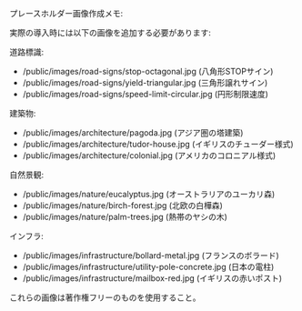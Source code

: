 プレースホルダー画像作成メモ:

実際の導入時には以下の画像を追加する必要があります:

道路標識:
- /public/images/road-signs/stop-octagonal.jpg (八角形STOPサイン)
- /public/images/road-signs/yield-triangular.jpg (三角形譲れサイン)  
- /public/images/road-signs/speed-limit-circular.jpg (円形制限速度)

建築物:
- /public/images/architecture/pagoda.jpg (アジア圏の塔建築)
- /public/images/architecture/tudor-house.jpg (イギリスのチューダー様式)
- /public/images/architecture/colonial.jpg (アメリカのコロニアル様式)

自然景観:
- /public/images/nature/eucalyptus.jpg (オーストラリアのユーカリ森)
- /public/images/nature/birch-forest.jpg (北欧の白樺森)
- /public/images/nature/palm-trees.jpg (熱帯のヤシの木)

インフラ:
- /public/images/infrastructure/bollard-metal.jpg (フランスのボラード)
- /public/images/infrastructure/utility-pole-concrete.jpg (日本の電柱)
- /public/images/infrastructure/mailbox-red.jpg (イギリスの赤いポスト)

これらの画像は著作権フリーのものを使用すること。

